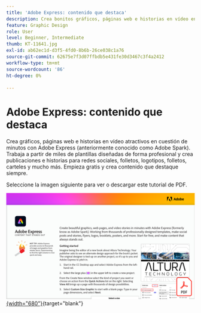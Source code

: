 ```yaml
---
title: 'Adobe Express: contenido que destaca'
description: Crea bonitos gráficos, páginas web e historias en vídeo en cuestión de minutos con Adobe Express
feature: Graphic Design
role: User
level: Beginner, Intermediate
thumb: KT-11641.jpg
exl-id: ab62ec1d-d3f5-4fd0-8b6b-26ce038c1a76
source-git-commit: 62675e7f3d07ffbdb5e431fe30d3467c3f4a2412
workflow-type: tm+mt
source-wordcount: '86'
ht-degree: 0%

---
```


# Adobe Express: contenido que destaca

Crea gráficos, páginas web e historias en vídeo atractivos en cuestión de minutos con Adobe Express (anteriormente conocido como Adobe Spark). Trabaja a partir de miles de plantillas diseñadas de forma profesional y crea publicaciones e historias para redes sociales, folletos, logotipos, folletos, carteles y mucho más. Empieza gratis y crea contenido que destaque siempre.

Seleccione la imagen siguiente para ver o descargar este tutorial de PDF.

[![Imagen de la primera página del tutorial](assets/Adobe-Express-content-that-stands-out.png){width="680"}](assets/Adobe-Express-content-that-stands-out.pdf){target="blank"}
